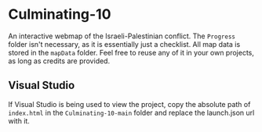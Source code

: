 # Culminating-10
An interactive webmap of the Israeli-Palestinian conflict. 
The `Progress` folder isn't necessary, as it is essentially just a checklist.
All map data is stored in the `mapData` folder. Feel free to reuse any of it in your own projects, as long as credits are provided.

## Visual Studio
If Visual Studio is being used to view the project, copy the absolute path of `index.html` in the `Culminating-10-main` folder and replace the launch.json url with it.
